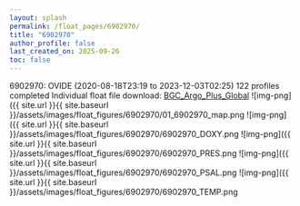 ```yaml
---
layout: splash
permalink: /float_pages/6902970/
title: "6902970"
author_profile: false
last_created_on: 2025-09-26
toc: false
---
```

 
6902970: OVIDE (2020-08-18T23:19 to 2023-12-03T02:25)
122 profiles completed
Individual float file download: [BGC_Argo_Plus_Global](https://ftp.soest.hawaii.edu/bgc_argo_plus/Individual_Floats/outliers_removed/6902970_Sprof_processed.nc)
![img-png]({{ site.url }}{{ site.baseurl }}/assets/images/float_figures/6902970/01_6902970_map.png
![img-png]({{ site.url }}{{ site.baseurl }}/assets/images/float_figures/6902970/6902970_DOXY.png
![img-png]({{ site.url }}{{ site.baseurl }}/assets/images/float_figures/6902970/6902970_PRES.png
![img-png]({{ site.url }}{{ site.baseurl }}/assets/images/float_figures/6902970/6902970_PSAL.png
![img-png]({{ site.url }}{{ site.baseurl }}/assets/images/float_figures/6902970/6902970_TEMP.png

